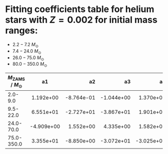 # Fitting coefficients table for helium stars with  $Z=0.002$  for initial mass ranges: 
- 	$2.2-7.2$ $M_{\odot}$ 
- 	$7.4-24.0$ $M_{\odot}$ 
- 	$26.0-75.0$ $M_{\odot}$
- 	$80.0-350.0$ $M_{\odot}$

| $M_{\text{ZAMS}}$ / $M_{\odot}$  |  a1  | a2   |  a3 |  a4 |  a5 |  a6 |  MSE | 
| ------------------|:-------------:| ----:|----:|------:|------:|-------:|-------:|
| 2.0-9.0 |  1.192e+00 |  -8.764e-01 |  -1.044e+00 |  1.370e+00 |  -8.327e-01 |  -1.396e+00 |  1.161e-03 | 
| 9.5-22.0 |  6.551e+01 |  -2.727e+01 |  -3.867e+01 |  1.901e+01 |  -8.052e+00 |  -1.176e+01 |  1.598e-03 | 
| 24.0-70.0 |  -4.909e+00 |  1.552e+00 |  4.335e+00 |  1.582e+00 |  -6.790e-01 |  -1.668e+00 |  2.331e-04 | 
| 75.0-350.0 |  3.355e+01 |  -8.850e+00 |  -3.072e+01 |  -3.025e+01 |  7.686e+00 |  2.836e+01 |  1.091e-02 | 
